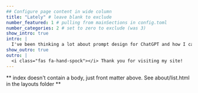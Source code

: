 ```yaml
---
## Configure page content in wide column
title: "Lately" # leave blank to exclude
number_featured: 1 # pulling from mainSections in config.toml
number_categories: 2 # set to zero to exclude (was 3)
show_intro: true
intro: |
  I've been thinking a lot about prompt design for ChatGPT and how I can use a large language model to facilitate data cleaning in R.
show_outro: true
outro: |
  <i class="fas fa-hand-spock"></i> Thank you for visiting my site!
---
```


** index doesn't contain a body, just front matter above.
See about/list.html in the layouts folder **
